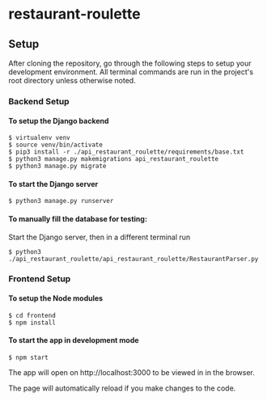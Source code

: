 # restaurant-roulette
## Setup
After cloning the repository, go through the following steps to setup your development environment.
All terminal commands are run in the project's root directory unless otherwise noted.

### Backend Setup
#### To setup the Django backend
```
$ virtualenv venv
$ source venv/bin/activate
$ pip3 install -r ./api_restaurant_roulette/requirements/base.txt
$ python3 manage.py makemigrations api_restaurant_roulette
$ python3 manage.py migrate
```
#### To start the Django server
```
$ python3 manage.py runserver
```
#### To manually fill the database for testing:
Start the Django server, then in a different terminal run
```
$ python3 ./api_restaurant_roulette/api_restaurant_roulette/RestaurantParser.py
```
### Frontend Setup
#### To setup the Node modules
```
$ cd frontend
$ npm install
```
#### To start the app in development mode
```
$ npm start
```
The app will open on http://localhost:3000 to be viewed in in the browser.

The page will automatically reload if you make changes to the code.
